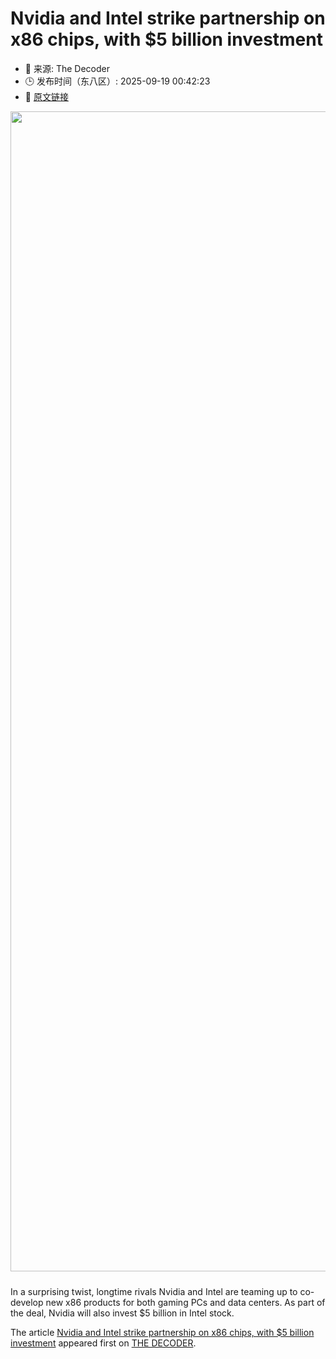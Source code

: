 # Nvidia and Intel strike partnership on x86 chips, with $5 billion investment
- 📅 来源: The Decoder
- 🕒 发布时间（东八区）: 2025-09-19 00:42:23
- 🔗 [原文链接](https://the-decoder.com/nvidia-and-intel-strike-partnership-on-x86-chips-with-5-billion-investment/)

<p><img alt="" class="attachment-full size-full wp-post-image" height="1014" src="https://the-decoder.com/wp-content/uploads/2025/09/Nvidia-Intel-logos.png" style="height: auto; margin-bottom: 10px;" width="1856" /></p>
<p>        In a surprising twist, longtime rivals Nvidia and Intel are teaming up to co-develop new x86 products for both gaming PCs and data centers. As part of the deal, Nvidia will also invest $5 billion in Intel stock.</p>
<p>The article <a href="https://the-decoder.com/nvidia-and-intel-strike-partnership-on-x86-chips-with-5-billion-investment/">Nvidia and Intel strike partnership on x86 chips, with $5 billion investment</a> appeared first on <a href="https://the-decoder.com">THE DECODER</a>.</p>